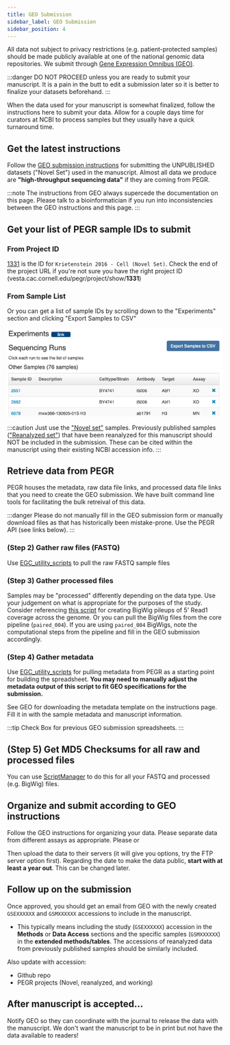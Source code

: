 ```yaml
---
title: GEO Submission
sidebar_label: GEO Submission
sidebar_position: 4
---
```


All data not subject to privacy restrictions (e.g. patient-protected samples) should be made publicly available at one of the national genomic data repositories. We submit through [Gene Expression Omnibus (GEO)](https://www.ncbi.nlm.nih.gov/geo/).

:::danger
DO NOT PROCEED unless you are ready to submit your manuscript. It is a pain in the butt to edit a submission later so it is better to finalize your datasets beforehand.
:::

When the data used for your manuscript is somewhat finalized, follow the instructions here to submit your data. Allow for a couple days time for curators at NCBI to process samples but they usually have a quick turnaround time.

## Get the latest instructions
Follow the [GEO submission instructions](https://www.ncbi.nlm.nih.gov/geo/info/submission.html) for submitting the UNPUBLISHED datasets ("Novel Set") used in the manuscript. Almost all data we produce are **"high-throughput sequencing data"** if they are coming from PEGR.

:::note
The instructions from GEO always supercede the documentation on this page. Please talk to a bioinformatician if you run into inconsistencies between the GEO instructions and this page.
:::

## Get your list of PEGR sample IDs to submit

### From Project ID
[1331](https://vesta.cac.cornell.edu/pegr/project/show/1331) is the ID for `Krietenstein 2016 - Cell (Novel Set)`. Check the end of the project URL if you're not sure you have the right project ID (vesta.cac.cornell.edu/pegr/project/show/**1331**)


### From Sample List
Or you can get a list of sample IDs by scrolling down to the "Experiments" section and clicking "Export Samples to CSV"

![PEGR_ExportSamplesFromProject](./image/PEGR_ExportSamplesFromProject.png)

:::caution
Just use the ["Novel set"][novel-set] samples. Previously published samples (["Reanalyzed set"][reanalyzed-set]) that have been reanalyzed for this manuscript should NOT be included in the submission. These can be cited within the manuscript using their existing NCBI accession info.
:::

## Retrieve data from PEGR
PEGR houses the metadata, raw data file links, and processed data file links that you need to create the GEO submission. We have built command line tools for facilitating the bulk retreival of this data.

:::danger
Please do not manually fill in the GEO submission form or manually download files as that has historically been mistake-prone. Use the PEGR API (see links below).
:::

### (Step 2) Gather raw files (FASTQ)
Use [EGC_utility_scripts](https://github.com/CEGRcode/EGC_utility_scripts/blob/master/generate_FQ_file_from_PEGR.py) to pull the raw FASTQ sample files

### (Step 3) Gather processed files
Samples may be "processed" differently depending on the data type. Use your judgement on what is appropriate for the purposes of the study. Consider referencing [this script](https://github.com/CEGRcode/2022-Mittal_SAGA/blob/main/03_Bulk_Processing/job/bulk_geo_tracks.pbs) for creating BigWig pileups of 5' Read1 coverage across the genome. Or you can pull the BigWig files from the core pipeline (`paired_004`). If you are using `paired_004` BigWigs, note the computational steps from the pipeline and fill in the GEO submission accordingly.

### (Step 4) Gather metadata
Use [EGC_utility_scripts](https://github.com/CEGRcode/EGC_utility_scripts/blob/master/generate_Metadata_file_from_PEGR.py) for pulling metadata from PEGR as a starting point for building the spreadsheet. **You may need to manually adjust the metadata output of this script to fit GEO specifications for the submission.** 

See GEO for downloading the metadata template on the instructions page. Fill it in with the sample metadata and manuscript information.

:::tip
Check Box for previous GEO submission spreadsheets.
:::

## (Step 5) Get MD5 Checksums for all raw and processed files
You can use [ScriptManager][scriptmanager-md5sum] to do this for all your FASTQ and processed (e.g. BigWig) files.


## Organize and submit according to GEO instructions
Follow the GEO instructions for organizing your data. Please separate data from different assays as appropriate. Please or

Then upload the data to their servers (it will give you options, try the FTP server option first). Regarding the date to make the data public, **start with at least a year out**. This can be changed later.

## Follow up on the submission
Once approved, you should get an email from GEO with the newly created `GSEXXXXXX` and `GSMXXXXXX` accessions to include in the manuscript.
* This typically means including the study (`GSEXXXXXX`) accession in the **Methods** or **Data Access** sections and the specific samples (`GSMXXXXXX`) in the **extended methods/tables**. The accessions of reanalyzed data from previously published samples should be similarly included.

Also update with accession:
* Github repo
* PEGR projects (Novel, reanalyzed, and working)

## After manuscript is accepted...
Notify GEO so they can coordinate with the journal to release the data with the manuscript. We don't want the manuscript to be in print but not have the data available to readers!

[novel-set]:./pegr-projects#novel-set
[reanalyzed-set]:./pegr-projects#reanalyzed-set

[scriptmanager-md5sum]:https://pughlab.mbg.cornell.edu/scriptmanager-docs/docs/Tools/file-utilities/md5checksum